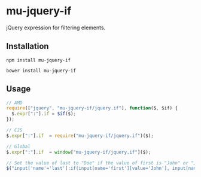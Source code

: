 # mu-jquery-if

jQuery expression for filtering elements.

## Installation

```
npm install mu-jquery-if
```

```
bower install mu-jquery-if
```

## Usage

```javascript
// AMD
require(["jquery", "mu-jquery-if/jquery.if"], function($, $if) {
  $.expr[":"].if = $if($);
});

// CJS
$.expr[":"].if  = require("mu-jquery-if/jquery.if")($);

// Global
$.expr[":"].if  = window["mu-jquery-if/jquery.if"]($);
```

```javascript
// Set the value of last to "Doe" if the value of first is "John" or "Jane"
$("input['name'='last']:if(input[name='first'][value='John'], input[name='first'][value='Jane'])").val("Doe");
```
